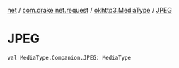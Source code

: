 [net](../../index.md) / [com.drake.net.request](../index.md) / [okhttp3.MediaType](index.md) / [JPEG](./-j-p-e-g.md)

# JPEG

`val MediaType.Companion.JPEG: MediaType`